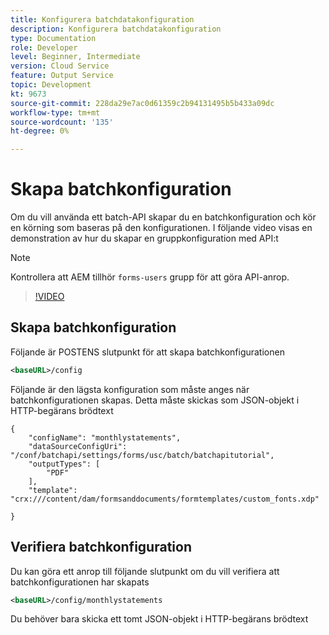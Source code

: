 ```yaml
---
title: Konfigurera batchdatakonfiguration
description: Konfigurera batchdatakonfiguration
type: Documentation
role: Developer
level: Beginner, Intermediate
version: Cloud Service
feature: Output Service
topic: Development
kt: 9673
source-git-commit: 228da29e7ac0d61359c2b94131495b5b433a09dc
workflow-type: tm+mt
source-wordcount: '135'
ht-degree: 0%

---
```


# Skapa batchkonfiguration

Om du vill använda ett batch-API skapar du en batchkonfiguration och kör en körning som baseras på den konfigurationen. I följande video visas en demonstration av hur du skapar en gruppkonfiguration med API:t

>[!NOTE]
>Kontrollera att AEM tillhör ```forms-users``` grupp för att göra API-anrop.


>[!VIDEO](https://video.tv.adobe.com/v/340241/?quality=12&learn=on)

## Skapa batchkonfiguration

Följande är POSTENS slutpunkt för att skapa batchkonfigurationen

```xml
<baseURL>/config
```

Följande är den lägsta konfiguration som måste anges när batchkonfigurationen skapas. Detta måste skickas som JSON-objekt i HTTP-begärans brödtext

```
{
	"configName": "monthlystatements",
	"dataSourceConfigUri": "/conf/batchapi/settings/forms/usc/batch/batchapitutorial",
	"outputTypes": [
		"PDF"
	],
	"template": "crx:///content/dam/formsanddocuments/formtemplates/custom_fonts.xdp"

}
```

## Verifiera batchkonfiguration

Du kan göra ett anrop till följande slutpunkt om du vill verifiera att batchkonfigurationen har skapats


```xml
<baseURL>/config/monthlystatements
```

Du behöver bara skicka ett tomt JSON-objekt i HTTP-begärans brödtext

